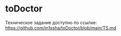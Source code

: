 # toDoctor

Техническое задание доступно по ссылке: https://github.com/m1ssha/toDoctor/blob/main/TS.md